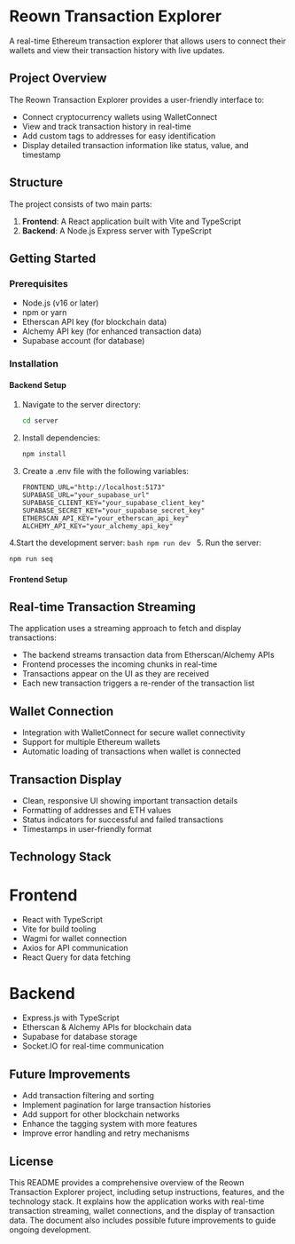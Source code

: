 # Reown Transaction Explorer

A real-time Ethereum transaction explorer that allows users to connect their wallets and view their transaction history with live updates.

## Project Overview

The Reown Transaction Explorer provides a user-friendly interface to:

- Connect cryptocurrency wallets using WalletConnect
- View and track transaction history in real-time
- Add custom tags to addresses for easy identification
- Display detailed transaction information like status, value, and timestamp

## Structure

The project consists of two main parts:

1. **Frontend**: A React application built with Vite and TypeScript
2. **Backend**: A Node.js Express server with TypeScript

## Getting Started

### Prerequisites

- Node.js (v16 or later)
- npm or yarn
- Etherscan API key (for blockchain data)
- Alchemy API key (for enhanced transaction data)
- Supabase account (for database)

### Installation

#### Backend Setup

1. Navigate to the server directory:
   ```bash
   cd server
2. Install dependencies:
   ```bash
   npm install
3. Create a .env file with the following variables:
   ```
   FRONTEND_URL="http://localhost:5173"
   SUPABASE_URL="your_supabase_url"
   SUPABASE_CLIENT_KEY="your_supabase_client_key"
   SUPABASE_SECRET_KEY="your_supabase_secret_key"
   ETHERSCAN_API_KEY="your_etherscan_api_key"
   ALCHEMY_API_KEY="your_alchemy_api_key"
   ```
4.Start the development server:
      ```bash
      npm run dev
      ```
5. Run the server:
   ```bash
   npm run seq
   ```

#### Frontend Setup

## Real-time Transaction Streaming
The application uses a streaming approach to fetch and display transactions:
- The backend streams transaction data from Etherscan/Alchemy APIs
- Frontend processes the incoming chunks in real-time
- Transactions appear on the UI as they are received
- Each new transaction triggers a re-render of the transaction list

## Wallet Connection
- Integration with WalletConnect for secure wallet connectivity
- Support for multiple Ethereum wallets
- Automatic loading of transactions when wallet is connected

## Transaction Display
- Clean, responsive UI showing important transaction details
- Formatting of addresses and ETH values
- Status indicators for successful and failed transactions
- Timestamps in user-friendly format

## Technology Stack

# Frontend
- React with TypeScript
- Vite for build tooling
- Wagmi for wallet connection
- Axios for API communication
- React Query for data fetching

# Backend
- Express.js with TypeScript
- Etherscan & Alchemy APIs for blockchain data
- Supabase for database storage
- Socket.IO for real-time communication

## Future Improvements
- Add transaction filtering and sorting
- Implement pagination for large transaction histories
- Add support for other blockchain networks
- Enhance the tagging system with more features
- Improve error handling and retry mechanisms

## License
This README provides a comprehensive overview of the Reown Transaction Explorer project, including setup instructions, features, and the technology stack. It explains how the application works with real-time transaction streaming, wallet connections, and the display of transaction data. The document also includes possible future improvements to guide ongoing development.
